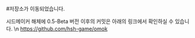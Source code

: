 #저장소가 이동되었습니다.

시드메이커 해체에 0.5-Beta 버전 이후의 커밋은 아래의 링크에서 확인하실 수 있습니다.
\n
https://github.com/hsh-game/omok
